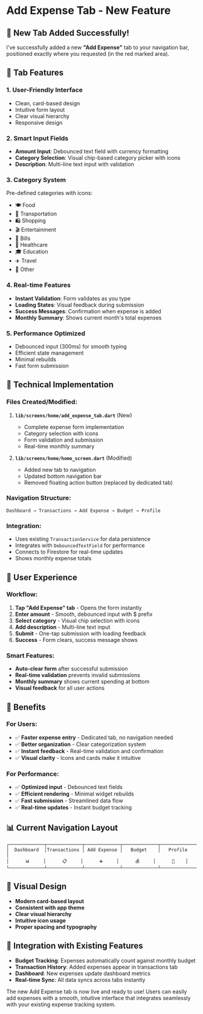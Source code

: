 # Add Expense Tab - New Feature

## 🎉 New Tab Added Successfully!

I've successfully added a new **"Add Expense"** tab to your navigation bar, positioned exactly where you requested (in the red marked area).

## 📱 Tab Features

### **1. User-Friendly Interface**
- Clean, card-based design
- Intuitive form layout
- Clear visual hierarchy
- Responsive design

### **2. Smart Input Fields**
- **Amount Input**: Debounced text field with currency formatting
- **Category Selection**: Visual chip-based category picker with icons
- **Description**: Multi-line text input with validation

### **3. Category System**
Pre-defined categories with icons:
- 🍽️ Food
- 🚗 Transportation  
- 🛍️ Shopping
- 🎬 Entertainment
- 📄 Bills
- 🏥 Healthcare
- 🎓 Education
- ✈️ Travel
- 📂 Other

### **4. Real-time Features**
- **Instant Validation**: Form validates as you type
- **Loading States**: Visual feedback during submission
- **Success Messages**: Confirmation when expense is added
- **Monthly Summary**: Shows current month's total expenses

### **5. Performance Optimized**
- Debounced input (300ms) for smooth typing
- Efficient state management
- Minimal rebuilds
- Fast form submission

## 🔧 Technical Implementation

### **Files Created/Modified:**

1. **`lib/screens/home/add_expense_tab.dart`** (New)
   - Complete expense form implementation
   - Category selection with icons
   - Form validation and submission
   - Real-time monthly summary

2. **`lib/screens/home/home_screen.dart`** (Modified)
   - Added new tab to navigation
   - Updated bottom navigation bar
   - Removed floating action button (replaced by dedicated tab)

### **Navigation Structure:**
```
Dashboard → Transactions → Add Expense → Budget → Profile
```

### **Integration:**
- Uses existing `TransactionService` for data persistence
- Integrates with `DebouncedTextField` for performance
- Connects to Firestore for real-time updates
- Shows monthly expense totals

## 🎯 User Experience

### **Workflow:**
1. **Tap "Add Expense" tab** - Opens the form instantly
2. **Enter amount** - Smooth, debounced input with $ prefix
3. **Select category** - Visual chip selection with icons
4. **Add description** - Multi-line text input
5. **Submit** - One-tap submission with loading feedback
6. **Success** - Form clears, success message shows

### **Smart Features:**
- **Auto-clear form** after successful submission
- **Real-time validation** prevents invalid submissions
- **Monthly summary** shows current spending at bottom
- **Visual feedback** for all user actions

## 🚀 Benefits

### **For Users:**
- ✅ **Faster expense entry** - Dedicated tab, no navigation needed
- ✅ **Better organization** - Clear categorization system
- ✅ **Instant feedback** - Real-time validation and confirmation
- ✅ **Visual clarity** - Icons and cards make it intuitive

### **For Performance:**
- ✅ **Optimized input** - Debounced text fields
- ✅ **Efficient rendering** - Minimal widget rebuilds
- ✅ **Fast submission** - Streamlined data flow
- ✅ **Real-time updates** - Instant budget tracking

## 📊 Current Navigation Layout

```
┌─────────────┬─────────────┬─────────────┬─────────────┬─────────────┐
│  Dashboard  │Transactions │ Add Expense │   Budget    │   Profile   │
│      📊     │      📋     │      ➕     │      💰     │      👤    │
└─────────────┴─────────────┴─────────────┴─────────────┴─────────────┘
```

## 🎨 Visual Design

- **Modern card-based layout**
- **Consistent with app theme**
- **Clear visual hierarchy**
- **Intuitive icon usage**
- **Proper spacing and typography**

## 🔄 Integration with Existing Features

- **Budget Tracking**: Expenses automatically count against monthly budget
- **Transaction History**: Added expenses appear in transactions tab
- **Dashboard**: New expenses update dashboard metrics
- **Real-time Sync**: All data syncs across tabs instantly

The new Add Expense tab is now live and ready to use! Users can easily add expenses with a smooth, intuitive interface that integrates seamlessly with your existing expense tracking system.
